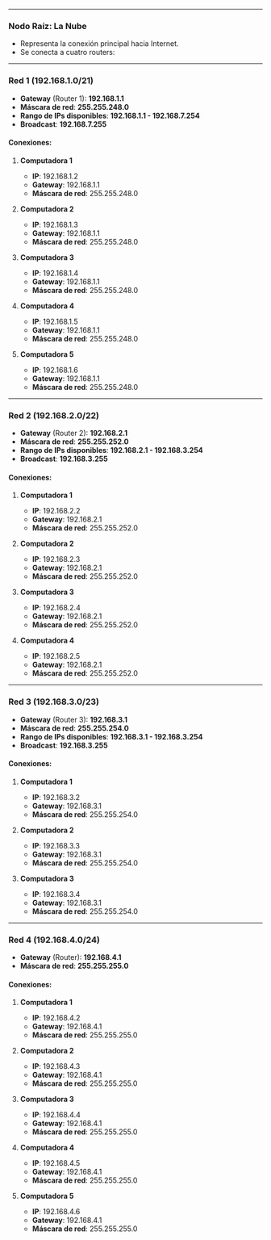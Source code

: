 
---

### **Nodo Raíz: La Nube**

- Representa la conexión principal hacia Internet.
- Se conecta a cuatro routers:

---

### **Red 1 (192.168.1.0/21)**

- **Gateway** (Router 1): **192.168.1.1**
- **Máscara de red**: **255.255.248.0**
- **Rango de IPs disponibles**: **192.168.1.1 - 192.168.7.254**
- **Broadcast**: **192.168.7.255**

#### Conexiones:

1. **Computadora 1**
    
    - **IP**: 192.168.1.2
    - **Gateway**: 192.168.1.1
    - **Máscara de red**: 255.255.248.0
2. **Computadora 2**
    
    - **IP**: 192.168.1.3
    - **Gateway**: 192.168.1.1
    - **Máscara de red**: 255.255.248.0
3. **Computadora 3**
    
    - **IP**: 192.168.1.4
    - **Gateway**: 192.168.1.1
    - **Máscara de red**: 255.255.248.0
4. **Computadora 4**
    
    - **IP**: 192.168.1.5
    - **Gateway**: 192.168.1.1
    - **Máscara de red**: 255.255.248.0
5. **Computadora 5**
    
    - **IP**: 192.168.1.6
    - **Gateway**: 192.168.1.1
    - **Máscara de red**: 255.255.248.0

---

### **Red 2 (192.168.2.0/22)**

- **Gateway** (Router 2): **192.168.2.1**
- **Máscara de red**: **255.255.252.0**
- **Rango de IPs disponibles**: **192.168.2.1 - 192.168.3.254**
- **Broadcast**: **192.168.3.255**

#### Conexiones:

1. **Computadora 1**
    
    - **IP**: 192.168.2.2
    - **Gateway**: 192.168.2.1
    - **Máscara de red**: 255.255.252.0
2. **Computadora 2**
    
    - **IP**: 192.168.2.3
    - **Gateway**: 192.168.2.1
    - **Máscara de red**: 255.255.252.0
3. **Computadora 3**
    
    - **IP**: 192.168.2.4
    - **Gateway**: 192.168.2.1
    - **Máscara de red**: 255.255.252.0
4. **Computadora 4**
    
    - **IP**: 192.168.2.5
    - **Gateway**: 192.168.2.1
    - **Máscara de red**: 255.255.252.0

---

### **Red 3 (192.168.3.0/23)**

- **Gateway** (Router 3): **192.168.3.1**
- **Máscara de red**: **255.255.254.0**
- **Rango de IPs disponibles**: **192.168.3.1 - 192.168.3.254**
- **Broadcast**: **192.168.3.255**

#### Conexiones:

1. **Computadora 1**
    
    - **IP**: 192.168.3.2
    - **Gateway**: 192.168.3.1
    - **Máscara de red**: 255.255.254.0
2. **Computadora 2**
    
    - **IP**: 192.168.3.3
    - **Gateway**: 192.168.3.1
    - **Máscara de red**: 255.255.254.0
3. **Computadora 3**
    
    - **IP**: 192.168.3.4
    - **Gateway**: 192.168.3.1
    - **Máscara de red**: 255.255.254.0

---


### Red 4 (192.168.4.0/24)

- **Gateway** (Router): **192.168.4.1**
- **Máscara de red**: **255.255.255.0**

#### Conexiones:

1. **Computadora 1**
    
    - **IP**: 192.168.4.2
    - **Gateway**: 192.168.4.1
    - **Máscara de red**: 255.255.255.0
2. **Computadora 2**
    
    - **IP**: 192.168.4.3
    - **Gateway**: 192.168.4.1
    - **Máscara de red**: 255.255.255.0
3. **Computadora 3**
    
    - **IP**: 192.168.4.4
    - **Gateway**: 192.168.4.1
    - **Máscara de red**: 255.255.255.0
4. **Computadora 4**
    
    - **IP**: 192.168.4.5
    - **Gateway**: 192.168.4.1
    - **Máscara de red**: 255.255.255.0
5. **Computadora 5**
    
    - **IP**: 192.168.4.6
    - **Gateway**: 192.168.4.1
    - **Máscara de red**: 255.255.255.0